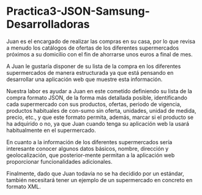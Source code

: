 # Practica3-JSON-Samsung-Desarrolladoras

Juan es el encargado de realizar las compras en su casa, por lo que revisa a menudo los catálogos de ofertas de los diferentes supermercados próximos a su domicilio con el fin de ahorrarse unos euros a final de mes.

A Juan le gustaría disponer de su lista de la compra en los diferentes supermercados de manera estructurada ya que está pensando en desarrollar una aplicación web que muestre esta información.

Nuestra labor es ayudar a Juan en este cometido definiendo su lista de la compra formato JSON, de la forma más detallada posible, identificando cada supermercado con sus productos, ofertas, periodo de vigencia, productos habituales de con-sumo sin oferta, unidades, unidad de medida, precio, etc., y que este formato permita, además, marcar si el producto se ha adquirido o no, ya que Juan cuando tenga su aplicación web la usará habitualmente en el supermercado.

En cuanto a la información de los diferentes supermercados sería interesante conocer algunos datos básicos, nombre, dirección y geolocalización, que posterior-mente permitan a la aplicación web proporcionar funcionalidades adicionales.

Finalmente, dado que Juan todavía no se ha decidido por un estándar, también necesitará tener un ejemplo de un supermercado en concreto en formato XML.